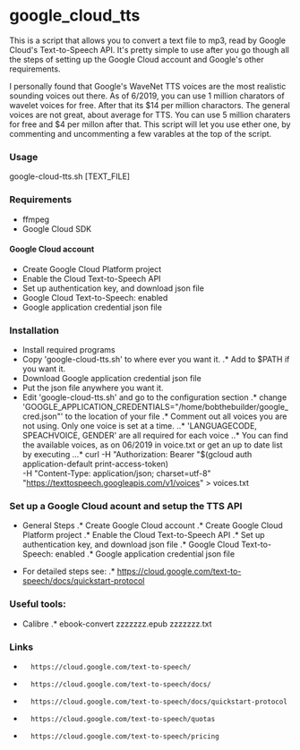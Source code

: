 # google_cloud_tts

This is a script that allows you to convert a text file to mp3, read by Google Cloud's Text-to-Speech API.  It's pretty simple to use after you go though all the steps of setting up the Google Cloud account and Google's other requirements.

I personally found that Google's WaveNet TTS voices are the most realistic sounding voices out there.  As of 6/2019, you can use 1 million charators of wavelet voices for free.  After that its $14 per million charactors.  The general voices are not great, about average for TTS.  You can use 5 million charaters for free and $4 per millon after that.  This script will let you use ether one, by commenting and uncommenting a few varables at the top of the script.

### Usage
google-cloud-tts.sh [TEXT_FILE]

### Requirements
* ffmpeg
* Google Cloud SDK

#### Google Cloud account
* Create Google Cloud Platform project
* Enable the Cloud Text-to-Speech API
* Set up authentication key, and download json file
* Google Cloud Text-to-Speech: enabled
* Google application credential json file

### Installation
* Install required programs
* Copy 'google-cloud-tts.sh' to where ever you want it.
.* Add to $PATH if you want it.
* Download Google application credential json file
* Put the json file anywhere you want it.
* Edit 'google-cloud-tts.sh' and go to the configuration section
.* change 'GOOGLE_APPLICATION_CREDENTIALS="/home/bobthebuilder/google_cred.json"' to the location of your file
.* Comment out all voices you are not using. Only one voice is set at a time.
..* 'LANGUAGECODE, SPEACHVOICE, GENDER' are all required for each voice
..* You can find the available voices, as on 06/2019 in voice.txt or get an up to date list by executing
...* curl -H "Authorization: Bearer "$(gcloud auth application-default print-access-token) \
-H "Content-Type: application/json; charset=utf-8" \
"https://texttospeech.googleapis.com/v1/voices" > voices.txt



### Set up a Google Cloud acount and setup the TTS API
* General Steps
.* Create Google Cloud account
.* Create Google Cloud Platform project
.*	Enable the Cloud Text-to-Speech API
.*	Set up authentication key, and download json file
.*	Google Cloud Text-to-Speech: enabled
.*	Google application credential json file

* For detailed steps see:
.* https://cloud.google.com/text-to-speech/docs/quickstart-protocol


###	Useful tools:
* Calibre
.* ebook-convert zzzzzzz.epub zzzzzzz.txt


### Links
*		https://cloud.google.com/text-to-speech/
*		https://cloud.google.com/text-to-speech/docs/
*		https://cloud.google.com/text-to-speech/docs/quickstart-protocol
*		https://cloud.google.com/text-to-speech/quotas
*		https://cloud.google.com/text-to-speech/pricing

